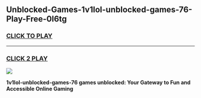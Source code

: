 
## Unblocked-Games-1v1lol-unblocked-games-76-Play-Free-0l6tg
<h3>
<a href="https://premium76.site?title=1v1lol-unblocked-games-76&ref=22A">CLICK TO PLAY</a></h3>
<hr>

<h3>
<a href="https://premium76.site?title=1v1lol-unblocked-games-76&ref=22A">CLICK 2 PLAY</a>
  
</h3>

<a href="https://premium76.site?title=1v1lol-unblocked-games-76&ref=22A"><img src="https://clearcache.store/games.png"></a>


**1v1lol-unblocked-games-76 games unblocked: Your Gateway to Fun and Accessible Online Gaming**
